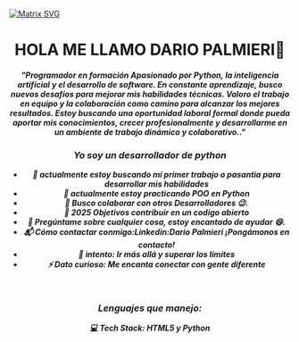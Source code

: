   [![Matrix SVG](https://raw.githubusercontent.com/rodrigograca31/rodrigograca31/master/matrix.svg)](https://www.youtube.com/watch?v=SDkAGkd4NLc) 
<p>
  <h1 align="center"><b>HOLA ME LLAMO DARIO PALMIERI👋</b></h1>
</p>

<p>
  <h4 align="center"><b><i>"Programador en formación
Apasionado por Python, la inteligencia artificial y el desarrollo de software. En constante aprendizaje, busco nuevos desafíos para mejorar mis habilidades técnicas.
Valoro el trabajo en equipo y la colaboración como camino para alcanzar los mejores resultados. Estoy buscando una oportunidad laboral formal donde pueda aportar mis conocimientos, crecer profesionalmente y desarrollarme en un ambiente de trabajo dinámico y colaborativo.."

<br>

### Yo soy un desarrollador de python 
- 🔭 actualmente estoy buscando mi primer trabajo o pasantia para desarrollar mis habilidades
- 🌱 actualmente estoy practicando POO en Python 
- 👯 Busco colaborar con otros Desarrolladores 😉.
- 🥅 2025 Objetivos contribuir en un codigo abierto
- 💬 Pregúntame sobre cualquier cosa, estoy encantado de ayudar 😄.
- 📬 Cómo contactar conmigo:Linkedin:Dario Palmieri ¡Pongámonos en contacto!
- 🧗 intento: Ir más allá y superar los límites
- ⚡ Dato curioso: Me encanta conectar con gente diferente 

<br>

### Lenguajes que manejo:
💻 Tech Stack:
HTML5 y Python


